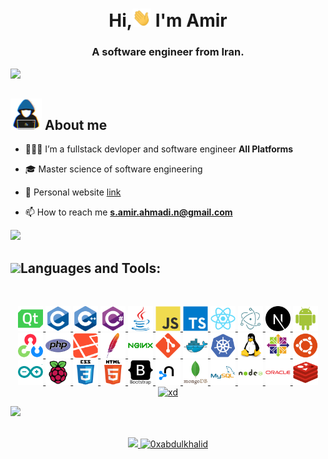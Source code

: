 <h1 align="center">Hi,<img src="https://raw.githubusercontent.com/c0mm4nDer/c0mm4nDer/master/gifs/Hi.gif" width="30px" /> I'm Amir</h1>
<h3 align="center">A software engineer from Iran.</h3>
<img src="https://user-images.githubusercontent.com/73097560/115834477-dbab4500-a447-11eb-908a-139a6edaec5c.gif">

## <picture><img src = "https://github.com/0xAbdulKhalid/0xAbdulKhalid/raw/main/assets/mdImages/about_me.gif" width = 50px></picture> **About me**


- 👨🏽‍💻 I’m a fullstack devloper and software engineer **All Platforms**

- 🎓 Master science of software engineering

- 🔗 Personal website [link](https://itium.ir)

- 📫 How to reach me **s.amir.ahmadi.n@gmail.com**

<img src="https://user-images.githubusercontent.com/73097560/115834477-dbab4500-a447-11eb-908a-139a6edaec5c.gif"><br>

## <img src="https://media2.giphy.com/media/QssGEmpkyEOhBCb7e1/giphy.gif?cid=ecf05e47a0n3gi1bfqntqmob8g9aid1oyj2wr3ds3mg700bl&rid=giphy.gif" width ="25"><b>Languages and Tools:</b>
<br>


<p align="center"> 
<a href="https://www.qt.io/" target="_blank"> <img src="https://raw.githubusercontent.com/devicons/devicon/master/icons/qt/qt-original.svg" alt="c" width="40" height="40"/> </a>
<a href="https://www.cprogramming.com/" target="_blank"> <img src="https://raw.githubusercontent.com/devicons/devicon/master/icons/c/c-original.svg" alt="c" width="40" height="40"/> </a> <a href="https://www.w3schools.com/cpp/" target="_blank"> <img src="https://raw.githubusercontent.com/devicons/devicon/master/icons/cplusplus/cplusplus-original.svg" alt="cplusplus" width="40" height="40"/> <a href="https://dotnet.microsoft.com/en-us/languages/csharp" target="_blank"> <img src="https://raw.githubusercontent.com/devicons/devicon/master/icons/csharp/csharp-original.svg" alt="c" width="40" height="40"/> </a> <a href="https://www.java.com/" target="_blank"> <img src="https://raw.githubusercontent.com/devicons/devicon/master/icons/java/java-original.svg" alt="c" width="40" height="40"/> </a> <a href="https://www.javascript.com/" target="_blank"> <img src="https://raw.githubusercontent.com/devicons/devicon/master/icons/javascript/javascript-original.svg" alt="c" width="40" height="40"/> </a><a href="https://www.typescriptlang.org/" target="_blank"> <img src="https://raw.githubusercontent.com/devicons/devicon/master/icons/typescript/typescript-original.svg" alt="c" width="40" height="40"/> </a><a href="https://www.react.org/" target="_blank"> <img src="https://raw.githubusercontent.com/devicons/devicon/master/icons/react/react-original.svg" alt="c" width="40" height="40"/> </a><a href="https://www.electron.org/" target="_blank"> <img src="https://raw.githubusercontent.com/devicons/devicon/master/icons/electron/electron-original.svg" alt="c" width="40" height="40"/> </a><a href="https://www.nextjs.org/" target="_blank"> <img src="https://raw.githubusercontent.com/devicons/devicon/master/icons/nextjs/nextjs-original.svg" alt="c" width="40" height="40"/> </a> <a href="https://www.android.com/" target="_blank"> <img src="https://raw.githubusercontent.com/devicons/devicon/master/icons/android/android-original.svg" alt="c" width="40" height="40"/> </a>
</a><a href="https://www.opencv.org/" target="_blank"> <img src="https://raw.githubusercontent.com/devicons/devicon/master/icons/opencv/opencv-original.svg" alt="c" width="40" height="40"/> </a></a><a href="https://www.php.net/" target="_blank"> <img src="https://raw.githubusercontent.com/devicons/devicon/master/icons/php/php-original.svg" alt="c" width="40" height="40"/> </a></a><a href="https://www.laravel.com/" target="_blank"> <img src="https://raw.githubusercontent.com/devicons/devicon/master/icons/laravel/laravel-plain.svg" alt="c" width="40" height="40"/> </a><a href="https://www.apache.org/" target="_blank"> <img src="https://raw.githubusercontent.com/devicons/devicon/master/icons/apache/apache-original.svg" alt="c" width="40" height="40"/> </a><a href="https://www.nginx.com/" target="_blank"> <img src="https://raw.githubusercontent.com/devicons/devicon/master/icons/nginx/nginx-original.svg" alt="c" width="40" height="40"/> </a><a href="https://git-scm.com/" target="_blank"> <img src="https://raw.githubusercontent.com/devicons/devicon/master/icons/git/git-original.svg" alt="c" width="40" height="40"/> </a><a href="https://www.docker.com/" target="_blank"> <img src="https://raw.githubusercontent.com/devicons/devicon/master/icons/docker/docker-original.svg" alt="c" width="40" height="40"/> </a><a href="https://www.kubernetes.io/" target="_blank"> <img src="https://raw.githubusercontent.com/devicons/devicon/master/icons/kubernetes/kubernetes-plain.svg" alt="c" width="40" height="40"/> </a><a href="https://www.linux.org/" target="_blank"> <img src="https://raw.githubusercontent.com/devicons/devicon/master/icons/linux/linux-original.svg" alt="c" width="40" height="40"/> </a><a href="https://www.centos.org/" target="_blank"> <img src="https://raw.githubusercontent.com/devicons/devicon/master/icons/centos/centos-original.svg" alt="c" width="40" height="40"/> </a><a href="https://www.ubuntu.com/" target="_blank"> <img src="https://raw.githubusercontent.com/devicons/devicon/master/icons/ubuntu/ubuntu-plain.svg" alt="c" width="40" height="40"/> </a><a href="https://www.arduino.cc/" target="_blank"> <img src="https://raw.githubusercontent.com/devicons/devicon/master/icons/arduino/arduino-original.svg" alt="c" width="40" height="40"/> </a><a href="https://www.raspberrypi.org/" target="_blank"> <img src="https://raw.githubusercontent.com/devicons/devicon/master/icons/raspberrypi/raspberrypi-original.svg" alt="c" width="40" height="40"/> </a></a> <a href="https://www.w3schools.com/css/" target="_blank"> <img src="https://raw.githubusercontent.com/devicons/devicon/master/icons/css3/css3-original-wordmark.svg" alt="css3" width="40" height="40"/> <img src="https://raw.githubusercontent.com/devicons/devicon/master/icons/html5/html5-original-wordmark.svg" alt="html5" width="40" height="40"/> </a> <a href="https://getbootstrap.com" target="_blank"> <img src="https://raw.githubusercontent.com/devicons/devicon/master/icons/bootstrap/bootstrap-plain-wordmark.svg" alt="bootstrap" width="40" height="40"/><a href="https://www.neo4j.com/" target="_blank"> <img src="https://raw.githubusercontent.com/devicons/devicon/master/icons/neo4j/neo4j-original.svg" alt="c" width="40" height="40"/> </a> <a href="https://www.mongodb.com/" target="_blank"> <img src="https://raw.githubusercontent.com/devicons/devicon/master/icons/mongodb/mongodb-original-wordmark.svg" alt="mongodb" width="40" height="40"/> </a> <a href="https://www.mysql.com/" target="_blank"> <img src="https://raw.githubusercontent.com/devicons/devicon/master/icons/mysql/mysql-original-wordmark.svg" alt="mysql" width="40" height="40"/> </a> <a href="https://nodejs.org" target="_blank"> <img src="https://raw.githubusercontent.com/devicons/devicon/master/icons/nodejs/nodejs-original-wordmark.svg" alt="nodejs" width="40" height="40"/> </a> <a href="https://www.oracle.com/" target="_blank"> <img src="https://raw.githubusercontent.com/devicons/devicon/master/icons/oracle/oracle-original.svg" alt="oracle" width="40" height="40"/> </a> <a href="https://www.redis.io" target="_blank"> <img src="https://raw.githubusercontent.com/devicons/devicon/master/icons/redis/redis-original.svg" alt="redis" width="40" height="40"/> <a href="https://www.adobe.com/products/xd.html" target="_blank"> <img src="https://cdn.worldvectorlogo.com/logos/adobe-xd.svg" alt="xd" width="40" height="40"/> </a>  </p>


<img src="https://user-images.githubusercontent.com/73097560/115834477-dbab4500-a447-11eb-908a-139a6edaec5c.gif"><br><br>
<div align="center">

<a href="https://github.com/0xabdulkhalid/">
  <img src="https://github-readme-stats.vercel.app/api?username=c0mm4nDer&show_icons=true&theme=dracula" width="450"/>
  <img src="https://github-readme-stats.vercel.app/api/top-langs/?username=c0mm4nDer&layout=compact&show_icons=true&theme=dracula" width="375"  alt="0xabdulkhalid"/>

</a>
</div>


</div>

